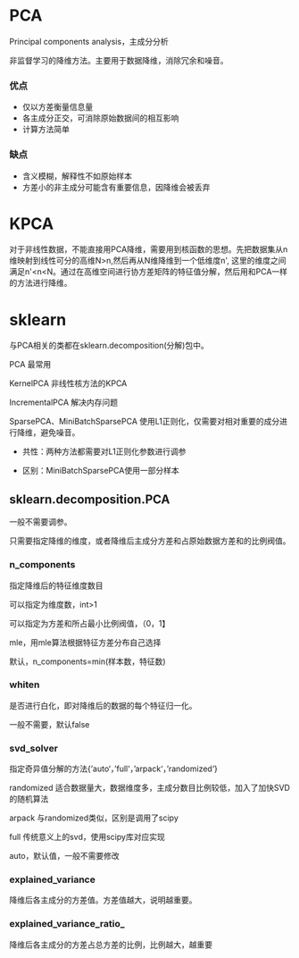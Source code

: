 # PCA

Principal components analysis，主成分分析

非监督学习的降维方法。主要用于数据降维，消除冗余和噪音。

### 优点

* 仅以方差衡量信息量
* 各主成分正交，可消除原始数据间的相互影响
* 计算方法简单

### 缺点

* 含义模糊，解释性不如原始样本
* 方差小的非主成分可能含有重要信息，因降维会被丢弃

# KPCA

对于非线性数据，不能直接用PCA降维，需要用到核函数的思想。先把数据集从n维映射到线性可分的高维N&gt;n,然后再从N维降维到一个低维度n', 这里的维度之间满足n'&lt;n&lt;N。通过在高维空间进行协方差矩阵的特征值分解，然后用和PCA一样的方法进行降维。

# sklearn

与PCA相关的类都在sklearn.decomposition\(分解\)包中。

PCA 最常用

KernelPCA 非线性核方法的KPCA

IncrementalPCA 解决内存问题

SparsePCA、MiniBatchSparsePCA 使用L1正则化，仅需要对相对重要的成分进行降维，避免噪音。

* 共性：两种方法都需要对L1正则化参数进行调参

* 区别：MiniBatchSparsePCA使用一部分样本



## sklearn.decomposition.PCA

一般不需要调参。

只需要指定降维的维度，或者降维后主成分方差和占原始数据方差和的比例阀值。

### n\_components

指定降维后的特征维度数目

可以指定为维度数，int&gt;1

可以指定为方差和所占最小比例阀值，（0，1】

mle，用mle算法根据特征方差分布自己选择

默认，n\_components=min\(样本数，特征数\)

### whiten

是否进行白化，即对降维后的数据的每个特征归一化。

一般不需要，默认false

### svd\_solver

指定奇异值分解的方法{’auto‘，’full‘，’arpack‘，’randomized‘}

randomized 适合数据量大，数据维度多，主成分数目比例较低，加入了加快SVD的随机算法

arpack 与randomized类似，区别是调用了scipy

full 传统意义上的svd，使用scipy库对应实现

auto，默认值，一般不需要修改

### **explained\_variance**

降维后各主成分的方差值。方差值越大，说明越重要。

### **explained\_variance\_ratio\_**

降维后各主成分的方差占总方差的比例，比例越大，越重要































